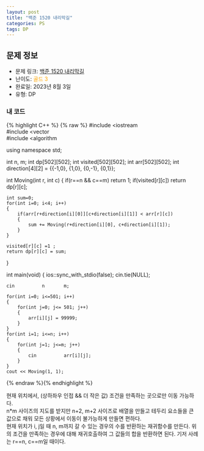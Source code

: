 ```yaml
---
layout: post
title: "백준 1520 내리막길"
categories: PS
tags: DP
---
```


## 문제 정보
- 문제 링크: [백준 1520 내리막길](https://www.acmicpc.net/problem/1520)
- 난이도: <span style="color:#FFA500">골드 3</span>
- 완료일: 2023년 8월 3일
- 유형: DP

### 내 코드

{% highlight C++ %} {% raw %}
#include <iostream	
#include <vector	
#include <algorithm	

using namespace std;

int n, m;
int dp[502][502];
int visited[502][502];
int arr[502][502];
int direction[4][2] = {{-1,0}, {1,0}, {0,-1}, {0,1}};

int Moving(int r, int c)
{
	if(r==n && c==m)
		return 1;
	if(visited[r][c])
		return dp[r][c];
	
	int sum=0;
	for(int i=0; i<4; i++)
	{
		if(arr[r+direction[i][0]][c+direction[i][1]] < arr[r][c])
		{
			sum += Moving(r+direction[i][0], c+direction[i][1]);
		}
	}
	
	visited[r][c] =1 ;
	return dp[r][c] = sum;
}

int main(void)
{
	ios::sync_with_stdio(false); cin.tie(NULL);
	
	cin 		 n 		 m;
	
	for(int i=0; i<=501; i++)
	{
		for(int j=0; j<= 501; j++)
		{
			arr[i][j] = 99999;
		}
	}
	for(int i=1; i<=n; i++)
	{
		for(int j=1; j<=m; j++)
		{
			cin 		 arr[i][j];
		}
	}	
	cout << Moving(1, 1);	


{% endraw %}{% endhighlight %}

현재 위치에서, (상하좌우 인접 && 더 작은 값) 조건을 만족하는 곳으로만 이동 가능하다.   
n*m 사이즈의 지도를 받지만 n+2, m+2 사이즈로 배열을 만들고 테두리 요소들을 큰 값으로 채워 모든 상황에서 이동이 불가능하게 만들면 편하다.  
현재 위치가 i, j일 때 n, m까지 갈 수 있는 경우의 수를 반환하는 재귀함수를 만든다. 위의 조건을 만족하는 경우에 대해 재귀호출하여 그 값들의 합을 반환하면 된다. 기저 사례는 r==n, c==m일 때이다.  

